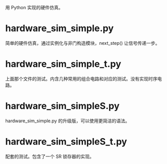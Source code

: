 用 Python 实现的硬件仿真。

# hardware_sim_simple.py
简单的硬件仿真，通过实例化与非门构造模块，next_step() 让信号传递一步。

# hardware_sim_simple_t.py
上面那个文件的测试。内含几种常用的组合电路和对应的测试。没有实现时序电路。

# hardware_sim_simpleS.py
hardware_sim_simple.py 的升级版，可以使用更简洁的语法。

# hardware_sim_simpleS_t.py
配套的测试。包含了一个 SR 锁存器的实现。
